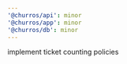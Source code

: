 ```yaml
---
'@churros/api': minor
'@churros/app': minor
'@churros/db': minor
---
```


implement ticket counting policies
